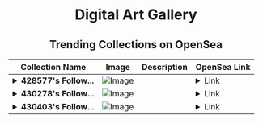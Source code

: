 <div align="center">

# Digital Art Gallery

## Trending Collections on OpenSea

| Collection Name                       | Image                                                                                     | Description                       | OpenSea Link                                                                                          |
|---------------------------------------|-------------------------------------------------------------------------------------------|-----------------------------------|--------------------------------------------------------------------------------------------------------|
| **<details><summary>428577's Follow...</summary>428577's Follower</details>** | ![Image](https://i.seadn.io/s/raw/files/19f9f090920392cc3650cbdf4361755b.png?w=500&auto=format?w=200&auto=format) |  | <details><summary>Link</summary>[428577's Follower](https://opensea.io/collection/428577-s-follower)</details> |
| **<details><summary>430278's Follow...</summary>430278's Follower</details>** | ![Image](https://i.seadn.io/s/raw/files/19f9f090920392cc3650cbdf4361755b.png?w=500&auto=format?w=200&auto=format) |  | <details><summary>Link</summary>[430278's Follower](https://opensea.io/collection/430278-s-follower)</details> |
| **<details><summary>430403's Follow...</summary>430403's Follower</details>** | ![Image](https://i.seadn.io/s/raw/files/19f9f090920392cc3650cbdf4361755b.png?w=500&auto=format?w=200&auto=format) |  | <details><summary>Link</summary>[430403's Follower](https://opensea.io/collection/430403-s-follower)</details> |

</div>